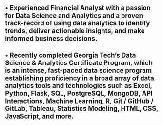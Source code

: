 ## • Experienced Financial Analyst with a passion for Data Science and Analytics and a proven track-record of using data analytics to identify trends, deliver actionable  insights, and make informed business decisions.

## • Recently completed Georgia Tech’s Data Science & Analytics Certificate Program, which is an intense, fast-paced data science program establishing proficiency in a broad array of data analytics tools and technologies such as Excel, Python, Flask, SQL, PostgreSQL, MongoDB, API Interactions, Machine Learning, R, Git / GitHub / GitLab, Tableau, Statistics Modeling, HTML, CSS, JavaScript, and more.
